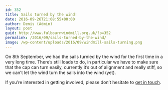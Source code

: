 ```yaml
---
id: 352
title: Sails turned by the wind!
date: 2016-09-26T21:08:55+00:00
author: Denis (Admin)
layout: post
guid: http://www.fulbournwindmill.org.uk/?p=352
permalink: /2016/09/sails-turned-by-the-wind/
image: /wp-content/uploads/2016/09/windmill-sails-turning.png
---
```

On 8th September, we had the sails turnied by the wind for the first time in a very long time. There&#8217;s still loads to do, in particular we have to make sure that the cap can turn easily, currently it&#8217;s out of alignment and really stiff, so we can&#8217;t let the wind turn the sails into the wind (yet).

If you&#8217;re interested in getting involved, please don&#8217;t hesitate to [get in touch](http://www.fulbournwindmill.org.uk/volunteers/).

